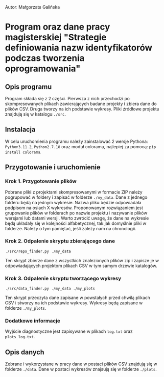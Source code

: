 Autor: Małgorzata Galińska

# Program oraz dane pracy magisterskiej "Strategie definiowania nazw identyfikatorów podczas tworzenia oprogramowania"

## Opis programu
Program składa się z 2 części. Pierwsza z nich przechodzi po skompresowanych plikach zawierających badane projekty i zbiera
dane do plików CSV. Druga tworzy na ich podstawie wykresy. Pliki źródłowe projektu znajdują się w katalogu `./src`.

## Instalacja

W celu uruchomienia programu należy zainstalować 2 wersje Pythona:
    `Python3.11.2`,
    `Python2.7.18`
oraz moduł colorama, najlepiej za pomocą:
    `pip install colorama`.

## Przygotowanie i uruchomienie

### Krok 1. Przygotowanie plików

Pobrane pliki z projektami skompresowanymi w formacie ZIP należy pogrupować w foldery i zapisać w folderze `./my_data`.
Dane z jednego folderu będą na jednym wykresie. Nazwa pliku będzie odpowiadała podpisom na osiach X wykresów.
Proponowanym rozwiązaniem jest grupowanie plików w folderach po nazwie projektu i nazywanie plików wersjami lub datami
wersji. Warto zwrócić uwagę, że dane na wykresie będą układały się w kolejności alfabetycznej, tak jak domyślnie pliki
w folderze. Należy o tym pamiętać, jeśli zależy nam na chronologii.

### Krok 2. Odpalenie skryptu zbierającego dane

`./src/repo_finder.py ./my_data`

Ten skrypt zbierze dane z wszystkich znalezionych plików zip i zapisze je w odpowiadających projektom plikach CSV
w tym samym drzewie katalogów.

### Krok 3. Odpalenie skryptu tworzącego wykresy

`./src/data_finder.py ./my_data ./my_plots`

Ten skrypt przeczyta dane zapisane w powstałych przed chwilą plikach CSV i stworzy na ich podstawie wykresy. Wykresy
będą zapisane w folderze `./my_plots`.

### Dodatkowe informacje

Wyjście diagnostyczne jest zapisywane w plikach `log.txt` oraz `plots_log.txt`. 

## Opis danych

Zebrane i wykorzystane w pracy dane w postaci plików CSV znajdują się w folderze `./data`. Dane w postaci wykresów
znajsują się w folderze `./plots`.
